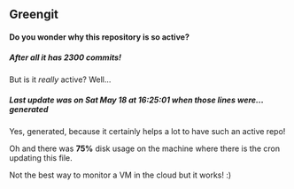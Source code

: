 ## Greengit

#### Do you wonder why this repository is so active?

##### After all it has 2300 commits!

But is it *really* active? Well...

##### Last update was on Sat May 18 at 16:25:01 when those lines were... generated

Yes, generated, because it certainly helps a lot to have such an active repo!

Oh and there was **75%** disk usage on the machine
where there is the cron updating this file.

Not the best way to monitor a VM in the cloud but it works! :)
